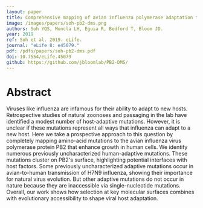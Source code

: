```yaml
---
layout: paper
title: Comprehensive mapping of avian influenza polymerase adaptation to the human host
image: /images/papers/soh-pb2-dms.png
authors: Soh YQS, Moncla LH, Eguia R, Bedford T, Bloom JD.
year: 2019
ref: Soh et al. 2019. eLife.
journal: "eLife 8: e45079."
pdf: /pdfs/papers/soh-pb2-dms.pdf
doi: 10.7554/eLife.45079
github: https://github.com/jbloomlab/PB2-DMS/
---
```


# Abstract

Viruses like influenza are infamous for their ability to adapt to new hosts. Retrospective studies of natural zoonoses and passaging in the lab have identified a modest number of host-adaptive mutations. However, it is unclear if these mutations represent all ways that influenza can adapt to a new host. Here we take a prospective approach to this question by completely mapping amino-acid mutations to the avian influenza virus polymerase protein PB2 that enhance growth in human cells. We identify numerous previously uncharacterized human-adaptive mutations. These mutations cluster on PB2's surface, highlighting potential interfaces with host factors. Some previously uncharacterized adaptive mutations occur in avian-to-human transmission of H7N9 influenza, showing their importance for natural virus evolution. But other adaptive mutations do not occur in nature because they are inaccessible via single-nucleotide mutations. Overall, our work shows how selection at key molecular surfaces combines with evolutionary accessibility to shape viral host adaptation.
